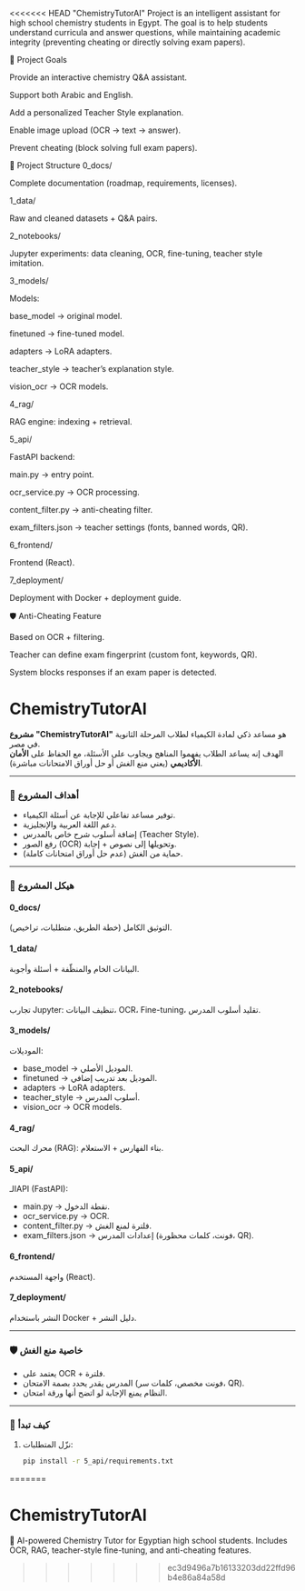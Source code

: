 <<<<<<< HEAD
"ChemistryTutorAI" Project is an intelligent assistant for high school chemistry students in Egypt.
The goal is to help students understand curricula and answer questions, while maintaining academic integrity (preventing cheating or directly solving exam papers).

🎯 Project Goals

Provide an interactive chemistry Q&A assistant.

Support both Arabic and English.

Add a personalized Teacher Style explanation.

Enable image upload (OCR → text → answer).

Prevent cheating (block solving full exam papers).

📂 Project Structure
0_docs/

Complete documentation (roadmap, requirements, licenses).

1_data/

Raw and cleaned datasets + Q&A pairs.

2_notebooks/

Jupyter experiments: data cleaning, OCR, fine-tuning, teacher style imitation.

3_models/

Models:

base_model → original model.

finetuned → fine-tuned model.

adapters → LoRA adapters.

teacher_style → teacher’s explanation style.

vision_ocr → OCR models.

4_rag/

RAG engine: indexing + retrieval.

5_api/

FastAPI backend:

main.py → entry point.

ocr_service.py → OCR processing.

content_filter.py → anti-cheating filter.

exam_filters.json → teacher settings (fonts, banned words, QR).

6_frontend/

Frontend (React).

7_deployment/

Deployment with Docker + deployment guide.

🛡️ Anti-Cheating Feature

Based on OCR + filtering.

Teacher can define exam fingerprint (custom font, keywords, QR).

System blocks responses if an exam paper is detected.





# ChemistryTutorAI  



**مشروع "ChemistryTutorAI"** هو مساعد ذكي لمادة الكيمياء لطلاب المرحلة الثانوية في مصر.  
الهدف إنه يساعد الطلاب يفهموا المناهج ويجاوب على الأسئلة، مع الحفاظ على **الأمان الأكاديمي** (يعني منع الغش أو حل أوراق الامتحانات مباشرة).  

---

### 🎯 أهداف المشروع  
- توفير مساعد تفاعلي للإجابة عن أسئلة الكيمياء.  
- دعم اللغة العربية والإنجليزية.  
- إضافة أسلوب شرح خاص بالمدرس (Teacher Style).  
- رفع الصور (OCR) وتحويلها إلى نصوص + إجابة.  
- حماية من الغش (عدم حل أوراق امتحانات كاملة).  

---

### 📂 هيكل المشروع  

#### 0_docs/  
التوثيق الكامل (خطة الطريق، متطلبات، تراخيص).  

#### 1_data/  
البيانات الخام والمنظّفة + أسئلة وأجوبة.  

#### 2_notebooks/  
تجارب Jupyter: تنظيف البيانات، OCR، Fine-tuning، تقليد أسلوب المدرس.  

#### 3_models/  
الموديلات:  
- base_model → الموديل الأصلي.  
- finetuned → الموديل بعد تدريب إضافي.  
- adapters → LoRA adapters.  
- teacher_style → أسلوب المدرس.  
- vision_ocr → OCR models.  

#### 4_rag/  
محرك البحث (RAG): بناء الفهارس + الاستعلام.  

#### 5_api/  
الـAPI (FastAPI):  
- main.py → نقطة الدخول.  
- ocr_service.py → OCR.  
- content_filter.py → فلترة لمنع الغش.  
- exam_filters.json → إعدادات المدرس (فونت، كلمات محظورة، QR).  

#### 6_frontend/  
واجهة المستخدم (React).  

#### 7_deployment/  
النشر باستخدام Docker + دليل النشر.  

---

### 🛡️ خاصية منع الغش  
- يعتمد على OCR + فلترة.  
- المدرس يقدر يحدد بصمة الامتحان (فونت مخصص، كلمات سر، QR).  
- النظام يمنع الإجابة لو اتضح أنها ورقة امتحان.  

---

### 🚀 كيف تبدأ  
1. نزّل المتطلبات:  
   ```bash
   pip install -r 5_api/requirements.txt
=======
# ChemistryTutorAI
🤖 AI-powered Chemistry Tutor for Egyptian high school students. Includes OCR, RAG, teacher-style fine-tuning, and anti-cheating features.
>>>>>>> ec3d9496a7b16133203dd22ffd96b4e86a84a58d
